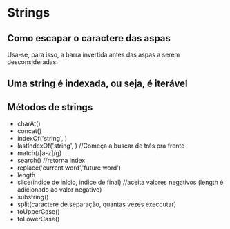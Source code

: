 <h1>Strings</h1>

<h2>Como escapar o caractere das aspas</h2>

Usa-se, para isso, a barra invertida antes das aspas a serem desconsideradas.

<h2>Uma string é indexada, ou seja, é iterável</h2>

<h2>Métodos de strings</h2>

* charAt()
* concat()
* indexOf('string', <inicio da pesquisa>)
* lastIndexOf('string', <inicio da pesquisa>) //Começa a buscar de trás pra frente
* match(/[a-z]/g)
* search() //retorna index
* replace('current word','future word')
* length
* slice(indice de início, indice de final) //aceita valores negativos (length é adicionado ao valor negativo)
* substring()
* split(caractere de separação, quantas vezes execcutar)
* toUpperCase()
* toLowerCase()

